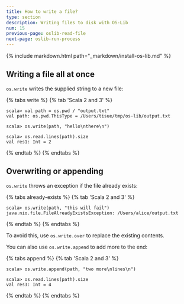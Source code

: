```yaml
---
title: How to write a file?
type: section
description: Writing files to disk with OS-Lib
num: 15
previous-page: oslib-read-file
next-page: oslib-run-process
---
```


{% include markdown.html path="_markdown/install-os-lib.md" %}

## Writing a file all at once

`os.write` writes the supplied string to a new file:

{% tabs write %}
{% tab 'Scala 2 and 3' %}
```
scala> val path = os.pwd / "output.txt"
val path: os.pwd.ThisType = /Users/tisue/tmp/os-lib/output.txt

scala> os.write(path, "hello\nthere\n")

scala> os.read.lines(path).size
val res1: Int = 2
```
{% endtab %}
{% endtabs %}

## Overwriting or appending

`os.write` throws an exception if the file already exists:

{% tabs already-exists %}
{% tab 'Scala 2 and 3' %}
```
scala> os.write(path, "this will fail")
java.nio.file.FileAlreadyExistsException: /Users/alice/output.txt
```
{% endtab %}
{% endtabs %}

To avoid this, use `os.write.over` to replace the existing
contents.

You can also use `os.write.append` to add more to the end:

{% tabs append %}
{% tab 'Scala 2 and 3' %}
```
scala> os.write.append(path, "two more\nlines\n")

scala> os.read.lines(path).size
val res3: Int = 4
```
{% endtab %}
{% endtabs %}
